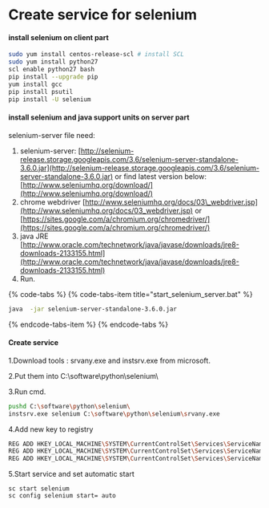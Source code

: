# Create service for selenium

#### install selenium on client part <a id="Createserviceforselenium-installseleniumonclientpart"></a>

```bash
sudo yum install centos-release-scl # install SCL
sudo yum install python27
scl enable python27 bash
pip install --upgrade pip
yum install gcc
pip install psutil
pip install -U selenium
```

#### install selenium and java support units on server part <a id="Createserviceforselenium-installseleniumandjavasupportunitsonserverpart"></a>



selenium-server file need:

1. selenium-server: [http://selenium-release.storage.googleapis.com/3.6/selenium-server-standalone-3.6.0.jar](http://selenium-release.storage.googleapis.com/3.6/selenium-server-standalone-3.6.0.jar) or find latest version below: [http://www.seleniumhq.org/download/](http://www.seleniumhq.org/download/)
2. chrome webdriver [http://www.seleniumhq.org/docs/03\_webdriver.jsp](http://www.seleniumhq.org/docs/03_webdriver.jsp) or [https://sites.google.com/a/chromium.org/chromedriver/](https://sites.google.com/a/chromium.org/chromedriver/)
3. java JRE [http://www.oracle.com/technetwork/java/javase/downloads/jre8-downloads-2133155.html](http://www.oracle.com/technetwork/java/javase/downloads/jre8-downloads-2133155.html)
4. Run.

{% code-tabs %}
{% code-tabs-item title="start\_selenium\_server.bat" %}
```bash
java  -jar selenium-server-standalone-3.6.0.jar
```
{% endcode-tabs-item %}
{% endcode-tabs %}

#### Create service <a id="Createserviceforselenium-Createservice"></a>

1.Download tools : srvany.exe and instsrv.exe from microsoft.

2.Put them into C:\software\python\selenium\

3.Run cmd.

```bash
pushd C:\software\python\selenium\
instsrv.exe selenium C:\software\python\selenium\srvany.exe
```

4.Add new key to registry

```bash
REG ADD HKEY_LOCAL_MACHINE\SYSTEM\CurrentControlSet\Services\ServiceName\Parameters /v Application /t REG_SZ /d "java -jar selenium-server-standalone-3.8.1" /f
REG ADD HKEY_LOCAL_MACHINE\SYSTEM\CurrentControlSet\Services\ServiceName\Parameters /v AppDirectory /t REG_SZ /d "C:\software\python\selenium" /f
REG ADD HKEY_LOCAL_MACHINE\SYSTEM\CurrentControlSet\Services\ServiceName\Parameters /v AppParameters /t REG_SZ /d "" /f
```

5.Start service and set automatic start

```text
sc start selenium
sc config selenium start= auto
```

